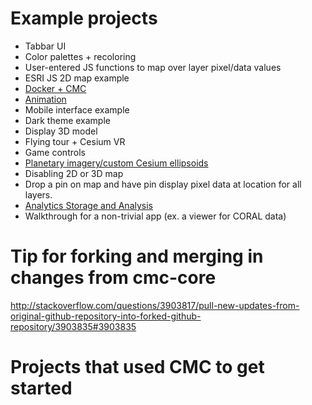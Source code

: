 # Example projects

* Tabbar UI
* Color palettes + recoloring
* User-entered JS functions to map over layer pixel/data values
* ESRI JS 2D map example
* [Docker + CMC](https://podaac-git.jpl.nasa.gov:8443/cmc/cmc-example-docker)
* [Animation](https://podaac-git.jpl.nasa.gov:8443/cmc/cmc-animation)
* Mobile interface example
* Dark theme example
* Display 3D model
* Flying tour + Cesium VR
* Game controls
* [Planetary imagery/custom Cesium ellipsoids](https://podaac-git.jpl.nasa.gov:8443/cmc/cmc-example-planetary)
* Disabling 2D or 3D map
* Drop a pin on map and have pin display pixel data at location for all layers.
* [Analytics Storage and Analysis](https://podaac-git.jpl.nasa.gov:8443/cmc/cmc-example-analytics)
* Walkthrough for a non-trivial app (ex. a viewer for CORAL data)

# Tip for forking and merging in changes from cmc-core
http://stackoverflow.com/questions/3903817/pull-new-updates-from-original-github-repository-into-forked-github-repository/3903835#3903835

# Projects that used CMC to get started
